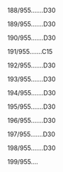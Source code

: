 188/955.......D30 


189/955.......D30 


190/955.......D30 


191/955.......C15 


192/955.......D30 


193/955.......D30 


194/955.......D30 


195/955.......D30 


196/955.......D30 


197/955.......D30 


198/955.......D30 


199/955.... 

